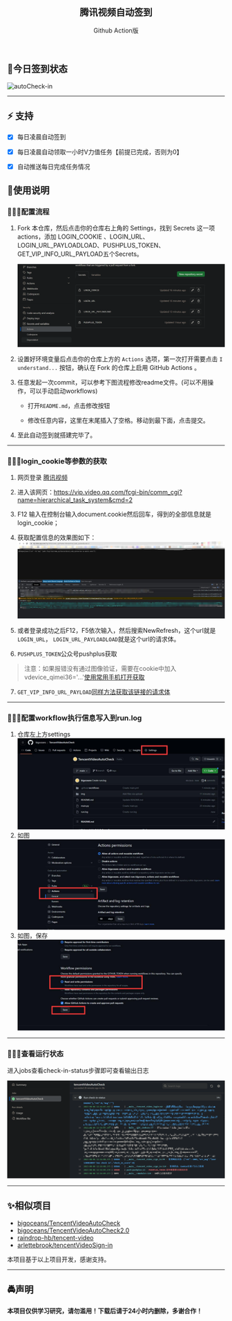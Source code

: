 
<p align="center">
  <h2 align="center"><storng>腾讯视频自动签到</storng></h2>
  <p align="center">
    Github Action版
    <br/>
    <br/>
    <br/>
  </p>
</p>



## 🎈今日签到状态

![autoCheck-in](https://github.com/arlettebrook/autoCheck-in/actions/workflows/main.yml/badge.svg)

---



## **⚡ 支持**   

* [x] 每日凌晨自动签到
* [x] 每日凌晨自动领取一小时V力值任务【前提已完成，否则为0】
* [x] 自动推送每日完成任务情况



## 🍝使用说明



### 🙍🏻‍♀️配置流程



1. Fork 本仓库，然后点击你的仓库右上角的 Settings，找到 Secrets 这一项actions，添加 LOGIN_COOKIE 、LOGIN_URL、 LOGIN_URL_PAYLOADLOAD、PUSHPLUS_TOKEN、GET_VIP_INFO_URL_PAYLOAD五个Secrets。

   ![image-20230806202139340](README.assets/image-20230806202139340.png)

2. 设置好环境变量后点击你的仓库上方的 `Actions` 选项，第一次打开需要点击 `I understand...` 按钮，确认在 Fork 的仓库上启用 GitHub Actions 。

3. 任意发起一次commit，可以参考下图流程修改readme文件。(可以不用操作，可以手动启动workflows)

   - 打开`README.md`，点击修改按钮

   - 修改任意内容，这里在末尾插入了空格。移动到最下面，点击提交。


4. 至此自动签到就搭建完毕了。

---



### 🙍🏻‍♂️login_cookie等参数的获取



1. 网页登录 [腾讯视频](v.qq.com)
2. 进入该网页：https://vip.video.qq.com/fcgi-bin/comm_cgi?name=hierarchical_task_system&cmd=2
3. F12 输入在控制台输入document.cookie然后回车，得到的全部信息就是login_cookie；
5. 获取配置信息的效果图如下：
![获取配置信息](./img/1.jpg)

5. 或者登录成功之后F12，F5依次输入，然后搜索NewRefresh，这个url就是`LOGIN_URL`， `LOGIN_URL_PAYLOADLOAD`就是这个url的请求体。
6. `PUSHPLUS_TOKEN`公众号pushplus获取

> 注意：如果报错没有通过图像验证，需要在cookie中加入vdevice_qimei36='...'[使用常用手机打开获取](https://m.v.qq.com/schemerul)

7. `GET_VIP_INFO_URL_PAYLOAD`[同样方法获取该链接的请求体](https://vip.video.qq.com/rpc/trpc.query_vipinfo.vipinfo.QueryVipInfo/GetVipUserInfoH5)



---



### 🙎🏻‍♀️配置workflow执行信息写入到run.log



1. 仓库左上方settings
![配置workflow执行信息写入到run.log](./img/2.jpg)
2. 如图
![配置workflow执行信息写入到run.log](img/3.jpg)
3. 如图，保存
![配置workflow执行信息写入到run.log](./img/4.jpg)



---



### 🙅🏻‍♀️查看运行状态

进入jobs查看check-in-status步骤即可查看输出日志

![image-20230806204758646](README.assets/image-20230806204758646.png)



---



## ✨相似项目

- [bigoceans/TencentVideoAutoCheck](https://github.com/bigoceans/TencentVideoAutoCheck)
- [bigoceans/TencentVideoAutoCheck2.0](https://github.com/bigoceans/TencentVideoAutoCheck2.0)
- [raindrop-hb/tencent-video](https://github.com/raindrop-hb/tencent-video)
- [arlettebrook/tencentVideoSign-in](https://github.com/arlettebrook/tencentVideoSign-in)

本项目基于以上项目开发，感谢支持。



---



## 🚔声明

**本项目仅供学习研究，请勿滥用！下载后请于24小时内删除，多谢合作！**

